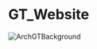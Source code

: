 # GT_Website

![ArchGTBackground](https://user-images.githubusercontent.com/63725366/91340820-e938fe00-e7d8-11ea-94e6-9949938cc0c3.jpg)
